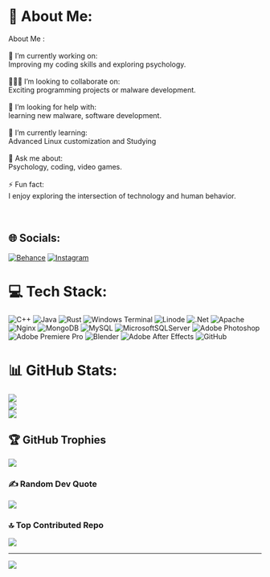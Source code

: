 # 💫 About Me:
 About Me :<br><br>🔭 I’m currently working on:<br>Improving my coding skills and exploring psychology.<br><br>🧑‍🤝‍🧑 I’m looking to collaborate on:<br>Exciting programming projects or malware development.<br><br>🤝 I’m looking for help with:<br> learning new malware, software development.<br><br>🌱 I’m currently learning:<br>Advanced Linux customization and Studying <br><br>💬 Ask me about:<br>Psychology, coding, video games.<br><br>⚡ Fun fact:<br>I enjoy exploring the intersection of technology and human behavior.<br><br><br>


## 🌐 Socials:
[![Behance](https://img.shields.io/badge/Behance-1769ff?logo=behance&logoColor=white)](https://behance.net/SergeyHere) [![Instagram](https://img.shields.io/badge/Instagram-%23E4405F.svg?logo=Instagram&logoColor=white)](https://instagram.com/SergeyHere_) 

# 💻 Tech Stack:
![C++](https://img.shields.io/badge/c++-%2300599C.svg?style=flat&logo=c%2B%2B&logoColor=white) ![Java](https://img.shields.io/badge/java-%23ED8B00.svg?style=flat&logo=openjdk&logoColor=white) ![Rust](https://img.shields.io/badge/rust-%23000000.svg?style=flat&logo=rust&logoColor=white) ![Windows Terminal](https://img.shields.io/badge/Windows%20Terminal-%234D4D4D.svg?style=flat&logo=windows-terminal&logoColor=white) ![Linode](https://img.shields.io/badge/linode-00A95C?style=flat&logo=linode&logoColor=white) ![.Net](https://img.shields.io/badge/.NET-5C2D91?style=flat&logo=.net&logoColor=white) ![Apache](https://img.shields.io/badge/apache-%23D42029.svg?style=flat&logo=apache&logoColor=white) ![Nginx](https://img.shields.io/badge/nginx-%23009639.svg?style=flat&logo=nginx&logoColor=white) ![MongoDB](https://img.shields.io/badge/MongoDB-%234ea94b.svg?style=flat&logo=mongodb&logoColor=white) ![MySQL](https://img.shields.io/badge/mysql-4479A1.svg?style=flat&logo=mysql&logoColor=white) ![MicrosoftSQLServer](https://img.shields.io/badge/Microsoft%20SQL%20Server-CC2927?style=flat&logo=microsoft%20sql%20server&logoColor=white) ![Adobe Photoshop](https://img.shields.io/badge/adobe%20photoshop-%2331A8FF.svg?style=flat&logo=adobe%20photoshop&logoColor=white) ![Adobe Premiere Pro](https://img.shields.io/badge/Adobe%20Premiere%20Pro-9999FF.svg?style=flat&logo=Adobe%20Premiere%20Pro&logoColor=white) ![Blender](https://img.shields.io/badge/blender-%23F5792A.svg?style=flat&logo=blender&logoColor=white) ![Adobe After Effects](https://img.shields.io/badge/Adobe%20After%20Effects-9999FF.svg?style=flat&logo=Adobe%20After%20Effects&logoColor=white) ![GitHub](https://img.shields.io/badge/github-%23121011.svg?style=flat&logo=github&logoColor=white)
# 📊 GitHub Stats:
![](https://github-readme-stats.vercel.app/api?username=Sergeyhere&theme=dark&hide_border=false&include_all_commits=true&count_private=false)<br/>
![](https://github-readme-streak-stats.herokuapp.com/?user=Sergeyhere&theme=dark&hide_border=false)<br/>
![](https://github-readme-stats.vercel.app/api/top-langs/?username=Sergeyhere&theme=dark&hide_border=false&include_all_commits=true&count_private=false&layout=compact)

## 🏆 GitHub Trophies
![](https://github-profile-trophy.vercel.app/?username=Sergeyhere&theme=radical&no-frame=false&no-bg=true&margin-w=4)

### ✍️ Random Dev Quote
![](https://quotes-github-readme.vercel.app/api?type=horizontal&theme=dark)

### 🔝 Top Contributed Repo
![](https://github-contributor-stats.vercel.app/api?username=Sergeyhere&limit=5&theme=dark&combine_all_yearly_contributions=true)

---
[![](https://visitcount.itsvg.in/api?id=Sergeyhere&icon=0&color=0)](https://visitcount.itsvg.in)

<!-- Proudly created with GPRM ( https://gprm.itsvg.in ) -->
<!---
Sergeyhere/Sergeyhere is a ✨ special ✨ repository because its `README.md` (this file) appears on your GitHub profile.
You can click the Preview link to take a look at your changes.
--->
